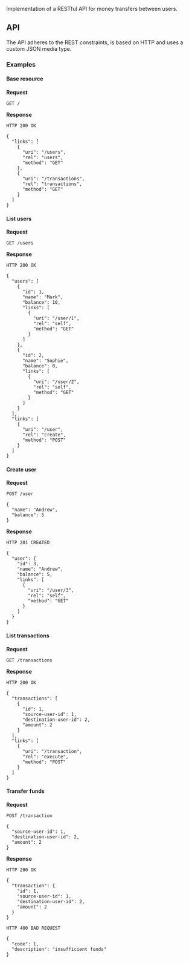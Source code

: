 Implementation of a RESTful API for money transfers between users.

## API

The API adheres to the REST constraints, is based on HTTP and uses a custom JSON media type.

### Examples

#### Base resource

**Request**

```
GET /
```

**Response**

```
HTTP 200 OK

{
  "links": [
    {
      "uri": "/users",
      "rel": "users",
      "method": "GET"
    },
    {
      "uri": "/transactions",
      "rel": "transactions",
      "method": "GET"
    }
  ]
}
```

#### List users

**Request**

```
GET /users
```

**Response**

```
HTTP 200 OK

{
  "users": [
    {
      "id": 1,
      "name": "Mark",
      "balance": 10,
      "links": [
        {
          "uri": "/user/1",
          "rel": "self",
          "method": "GET"
        }
      ]
    },
    {
      "id": 2,
      "name": "Sophie",
      "balance": 0,
      "links": [
        {
          "uri": "/user/2",
          "rel": "self",
          "method": "GET"
        }
      ]
    }
  ],
  "links": [
    {
      "uri": "/user",
      "rel": "create",
      "method": "POST"
    }
  ]
}
```

#### Create user

**Request**

```
POST /user

{
  "name": "Andrew",
  "balance": 5
}
```

**Response**

```
HTTP 201 CREATED

{
  "user": {
    "id": 3,
    "name": "Andrew",
    "balance": 5,
    "links": [
      {
        "uri": "/user/3",
        "rel": "self",
        "method": "GET"
      }
    ]
  }
}
```

#### List transactions

**Request**

```
GET /transactions
```

**Response**

```
HTTP 200 OK

{
  "transactions": [
    {
      "id": 1,
      "source-user-id": 1,
      "destination-user-id": 2,
      "amount": 2
    }
  ],
  "links": [
    {
      "uri": "/transaction",
      "rel": "execute",
      "method": "POST"
    }
  ]
}
```

#### Transfer funds

**Request**

```
POST /transaction

{
  "source-user-id": 1,
  "destination-user-id": 2,
  "amount": 2
}
```

**Response**

```
HTTP 200 OK

{
  "transaction": {
    "id": 1,
    "source-user-id": 1,
    "destination-user-id": 2,
    "amount": 2
  }
}
```

```
HTTP 400 BAD REQUEST

{
  "code": 1,
  "description": "insufficient funds"
}
```
